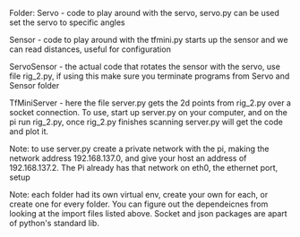 Folder:
Servo - code to play around with the servo, servo.py can be used set the servo to specific angles

Sensor - code to play around with the tfmini.py starts up the sensor and we can read distances, useful for configuration

ServoSensor - the actual code that rotates the sensor with the servo, use file rig_2.py, if using this make sure you terminate programs from Servo and Sensor folder

TfMiniServer - here the file server.py gets the 2d points from rig_2.py over a socket connection. To use, start up server.py on your computer, and on the pi run rig_2.py, once rig_2.py finishes
scanning server.py will get the code and plot it. 

Note: to use server.py create a private network with the pi, making the network address 192.168.137.0, and give your host an address of 192.168.137.2. The Pi already has that network on eth0, the ethernet port, setup

Note: each folder had its own virtual env, create your own for each, or create one for every folder. You can figure out the dependeicnes from looking at the import files listed above. Socket and json packages are apart of python's standard lib.
